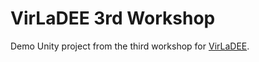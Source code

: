 # VirLaDEE 3rd Workshop

Demo Unity project from the third workshop for [VirLaDEE](https://www.linkedin.com/in/virladee-erasmus-plus-project-71719a209/?originalSubdomain=dk).
